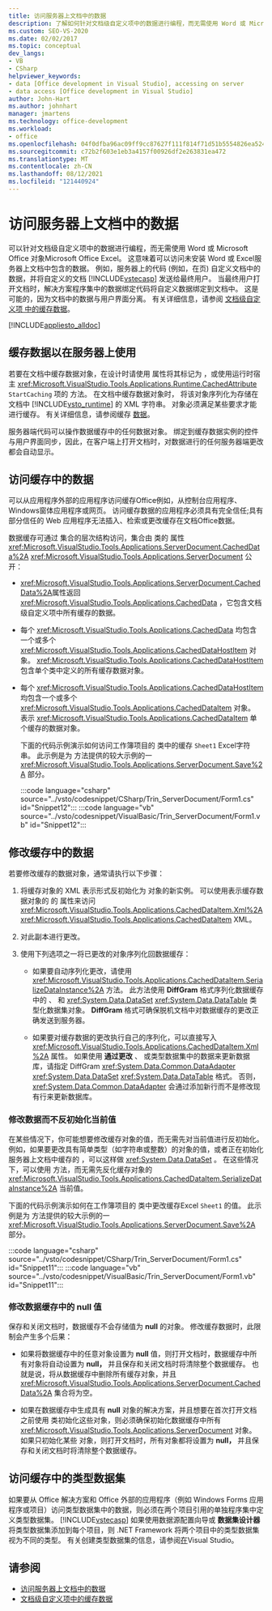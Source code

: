 ```yaml
---
title: 访问服务器上文档中的数据
description: 了解如何针对文档级自定义项中的数据进行编程，而无需使用 Word 或 Microsoft Office 对象Microsoft Office Excel。
ms.custom: SEO-VS-2020
ms.date: 02/02/2017
ms.topic: conceptual
dev_langs:
- VB
- CSharp
helpviewer_keywords:
- data [Office development in Visual Studio], accessing on server
- data access [Office development in Visual Studio]
author: John-Hart
ms.author: johnhart
manager: jmartens
ms.technology: office-development
ms.workload:
- office
ms.openlocfilehash: 04f0dfba96ac09ff9cc87627f111f814f71d51b5554826ea524360c2af5323f3
ms.sourcegitcommit: c72b2f603e1eb3a4157f00926df2e263831ea472
ms.translationtype: MT
ms.contentlocale: zh-CN
ms.lasthandoff: 08/12/2021
ms.locfileid: "121440924"
---
```

# <a name="access-data-in-documents-on-the-server"></a>访问服务器上文档中的数据
  可以针对文档级自定义项中的数据进行编程，而无需使用 Word 或 Microsoft Office 对象Microsoft Office Excel。 这意味着可以访问未安装 Word 或 Excel服务器上文档中包含的数据。 例如，服务器上的代码 (例如，在页) 自定义文档中的数据，并将自定义的文档 [!INCLUDE[vstecasp](../sharepoint/includes/vstecasp-md.md)] 发送给最终用户。 当最终用户打开文档时，解决方案程序集中的数据绑定代码将自定义数据绑定到文档中。 这是可能的，因为文档中的数据与用户界面分离。 有关详细信息，请参阅 [文档级自定义项 中的缓存数据](../vsto/cached-data-in-document-level-customizations.md)。

 [!INCLUDE[appliesto_alldoc](../vsto/includes/appliesto-alldoc-md.md)]

## <a name="cache-data-for-use-on-a-server"></a>缓存数据以在服务器上使用
 若要在文档中缓存数据对象，在设计时请使用 属性将其标记为 ，或使用运行时宿主 <xref:Microsoft.VisualStudio.Tools.Applications.Runtime.CachedAttribute> `StartCaching` 项的 方法。 在文档中缓存数据对象时， 将该对象序列化为存储在文档中 [!INCLUDE[vsto_runtime](../vsto/includes/vsto-runtime-md.md)] 的 XML 字符串。 对象必须满足某些要求才能进行缓存。 有关详细信息，请参阅缓存 [数据](../vsto/caching-data.md)。

 服务器端代码可以操作数据缓存中的任何数据对象。 绑定到缓存数据实例的控件与用户界面同步，因此，在客户端上打开文档时，对数据进行的任何服务器端更改都会自动显示。

## <a name="access-data-in-the-cache"></a>访问缓存中的数据
 可以从应用程序外部的应用程序访问缓存Office例如，从控制台应用程序、Windows窗体应用程序或网页。 访问缓存数据的应用程序必须具有完全信任;具有部分信任的 Web 应用程序无法插入、检索或更改缓存在文档Office数据。

 数据缓存可通过 集合的层次结构访问，集合由 类的 属性 <xref:Microsoft.VisualStudio.Tools.Applications.ServerDocument.CachedData%2A> <xref:Microsoft.VisualStudio.Tools.Applications.ServerDocument> 公开：

- <xref:Microsoft.VisualStudio.Tools.Applications.ServerDocument.CachedData%2A>属性返回 <xref:Microsoft.VisualStudio.Tools.Applications.CachedData> ，它包含文档级自定义项中所有缓存的数据。

- 每个 <xref:Microsoft.VisualStudio.Tools.Applications.CachedData> 均包含一个或多个 <xref:Microsoft.VisualStudio.Tools.Applications.CachedDataHostItem> 对象。 <xref:Microsoft.VisualStudio.Tools.Applications.CachedDataHostItem>包含单个类中定义的所有缓存数据对象。

- 每个 <xref:Microsoft.VisualStudio.Tools.Applications.CachedDataHostItem> 均包含一个或多个 <xref:Microsoft.VisualStudio.Tools.Applications.CachedDataItem> 对象。 表示 <xref:Microsoft.VisualStudio.Tools.Applications.CachedDataItem> 单个缓存的数据对象。

  下面的代码示例演示如何访问工作簿项目的 类中的缓存 `Sheet1` Excel字符串。 此示例是为 方法提供的较大示例的一 <xref:Microsoft.VisualStudio.Tools.Applications.ServerDocument.Save%2A> 部分。

  :::code language="csharp" source="../vsto/codesnippet/CSharp/Trin_ServerDocument/Form1.cs" id="Snippet12":::
  :::code language="vb" source="../vsto/codesnippet/VisualBasic/Trin_ServerDocument/Form1.vb" id="Snippet12":::

## <a name="modify-data-in-the-cache"></a>修改缓存中的数据
 若要修改缓存的数据对象，通常请执行以下步骤：

1. 将缓存对象的 XML 表示形式反初始化为 对象的新实例。 可以使用表示缓存数据对象的 的 属性来访问 <xref:Microsoft.VisualStudio.Tools.Applications.CachedDataItem.Xml%2A> <xref:Microsoft.VisualStudio.Tools.Applications.CachedDataItem> XML。

2. 对此副本进行更改。

3. 使用下列选项之一将已更改的对象序列化回数据缓存：

    - 如果要自动序列化更改，请使用 <xref:Microsoft.VisualStudio.Tools.Applications.CachedDataItem.SerializeDataInstance%2A> 方法。 此方法使用 **DiffGram** 格式序列化数据缓存中的 、 和 <xref:System.Data.DataSet> <xref:System.Data.DataTable> 类型化数据集对象。 **DiffGram** 格式可确保脱机文档中对数据缓存的更改正确发送到服务器。

    - 如果要对缓存数据的更改执行自己的序列化，可以直接写入 <xref:Microsoft.VisualStudio.Tools.Applications.CachedDataItem.Xml%2A> 属性。 如果使用 **通过更改** 、 或类型数据集中的数据来更新数据库，请指定 DiffGram <xref:System.Data.Common.DataAdapter> <xref:System.Data.DataSet> <xref:System.Data.DataTable> 格式。 否则， <xref:System.Data.Common.DataAdapter> 会通过添加新行而不是修改现有行来更新数据库。

### <a name="modify-data-without-deserializing-the-current-value"></a>修改数据而不反初始化当前值
 在某些情况下，你可能想要修改缓存对象的值，而无需先对当前值进行反初始化。 例如，如果要更改具有简单类型（如字符串或整数）的对象的值，或者正在初始化服务器上文档中缓存的 ，可以这样做 <xref:System.Data.DataSet> 。 在这些情况下，可以使用 方法，而无需先反化缓存对象的 <xref:Microsoft.VisualStudio.Tools.Applications.CachedDataItem.SerializeDataInstance%2A> 当前值。

 下面的代码示例演示如何在工作簿项目的 类中更改缓存Excel `Sheet1` 的值。 此示例是为 方法提供的较大示例的一 <xref:Microsoft.VisualStudio.Tools.Applications.ServerDocument.Save%2A> 部分。

 :::code language="csharp" source="../vsto/codesnippet/CSharp/Trin_ServerDocument/Form1.cs" id="Snippet11":::
 :::code language="vb" source="../vsto/codesnippet/VisualBasic/Trin_ServerDocument/Form1.vb" id="Snippet11":::

### <a name="modify-null-values-in-the-data-cache"></a>修改数据缓存中的 null 值
 保存和关闭文档时，数据缓存不会存储值为 **null** 的对象。 修改缓存数据时，此限制会产生多个后果：

- 如果将数据缓存中的任意对象设置为 **null** 值，则打开文档时，数据缓存中所有对象将自动设置为 **null，** 并且保存和关闭文档时将清除整个数据缓存。 也就是说，将从数据缓存中删除所有缓存对象，并且 <xref:Microsoft.VisualStudio.Tools.Applications.ServerDocument.CachedData%2A> 集合将为空。

- 如果在数据缓存中生成具有 **null** 对象的解决方案，并且想要在首次打开文档之前使用 类初始化这些对象，则必须确保初始化数据缓存中所有 <xref:Microsoft.VisualStudio.Tools.Applications.ServerDocument> 对象。 如果只初始化某些 对象，则打开文档时，所有对象都将设置为 **null，** 并且保存和关闭文档时将清除整个数据缓存。

## <a name="access-typed-datasets-in-the-cache"></a>访问缓存中的类型数据集
 如果要从 Office 解决方案和 Office 外部的应用程序（例如 Windows Forms 应用程序或项目）访问类型数据集中的数据，则必须在两个项目引用的单独程序集中定义类型数据集。 [!INCLUDE[vstecasp](../sharepoint/includes/vstecasp-md.md)] 如果使用数据源配置向导或 **数据集设计器** 将类型数据集添加到每个项目，则 .NET Framework 将两个项目中的类型数据集视为不同的类型。 有关创建类型数据集的信息，请参阅[在](../data-tools/create-and-configure-datasets-in-visual-studio.md)Visual Studio。

## <a name="see-also"></a>请参阅

- [访问服务器上文档中的数据](../vsto/accessing-data-in-documents-on-the-server.md)
- [文档级自定义项中的缓存数据](../vsto/cached-data-in-document-level-customizations.md)